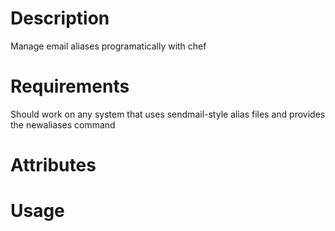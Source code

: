 Description
===========
Manage email aliases programatically with chef

Requirements
============

Should work on any system that uses sendmail-style alias files and provides
the newaliases command

Attributes
==========

Usage
=====




